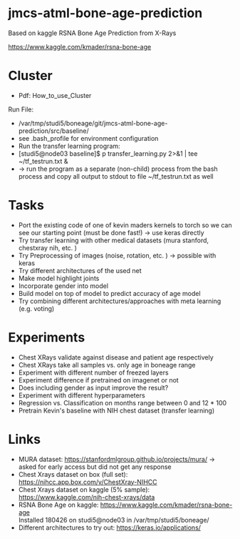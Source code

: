 # jmcs-atml-bone-age-prediction
Based on kaggle RSNA Bone Age Prediction from X-Rays

https://www.kaggle.com/kmader/rsna-bone-age

# Cluster
* Pdf: How_to_use_Cluster

Run File: 
* /var/tmp/studi5/boneage/git/jmcs-atml-bone-age-prediction/src/baseline/
* see .bash_profile for environment configuration
* Run the transfer learning program:
* [studi5@node03 baseline]$ p transfer_learning.py 2>&1 | tee ~/tf_testrun.txt &
* -> run the program as a separate (non-child) process from the bash process and copy all output to stdout to file ~/tf_testrun.txt as well

# Tasks
* Port the existing code of one of kevin maders kernels to torch so we can see our starting point (must be done fast!) -> use keras directly
* Try transfer learning with other medical datasets (mura stanford, chestxray nih, etc. )
* Try Preprocessing of images (noise, rotation, etc. ) -> possible with keras 
* Try different architectures of the used net
* Make model highlight joints 
* Incorporate gender into model
* Build model on top of model to predict accuracy of age model
* Try combining different architectures/approaches with meta learning (e.g. voting)

# Experiments
* Chest XRays validate against disease and patient age respectively
* Chest XRays take all samples vs. only age in boneage range
* Experiment with different number of freezed layers
* Experiment difference if pretrained on imagenet or not
* Does including gender as input improve the result?
* Experiment with different hyperparameters
* Regression vs. Classification on months range between 0 and 12 * 100
* Pretrain Kevin's baseline with NIH chest dataset (transfer learning)

# Links
* MURA dataset: https://stanfordmlgroup.github.io/projects/mura/ -> asked for early access but did not get any response
* Chest Xrays dataset on box (full set): https://nihcc.app.box.com/v/ChestXray-NIHCC
* Chest Xrays dataset on kaggle (5% sample): https://www.kaggle.com/nih-chest-xrays/data
* RSNA Bone Age on kaggle: https://www.kaggle.com/kmader/rsna-bone-age  
   Installed 180426 on studi5@node03 in /var/tmp/studi5/boneage/
* Different architectures to try out: https://keras.io/applications/